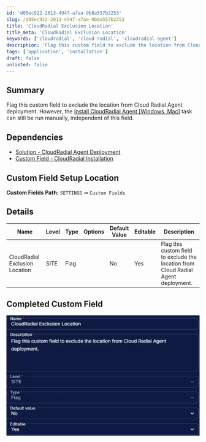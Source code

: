 ```yaml
---
id: 'd05ec922-2013-4947-a7aa-9b8a557b2253'
slug: /d05ec922-2013-4947-a7aa-9b8a557b2253
title: 'CloudRadial Exclusion Location'
title_meta: 'CloudRadial Exclusion Location'
keywords: ['cloudradial', 'cloud-radial', 'cloudradial-agent']
description: 'Flag this custom field to exclude the location from Cloud Radial Agent deployment.'
tags: ['application', 'installation']
draft: false
unlisted: false
---
```


## Summary

Flag this custom field to exclude the location from Cloud Radial Agent deployment. However, the [Install CloudRadial Agent [Windows, Mac]](/docs/76612d42-c62d-4d43-b7fd-227e350b420c) task can still be run manually, independent of this field.

## Dependencies

- [Solution - CloudRadial Agent Deployment](/docs/9e861bf3-2a05-46ef-9f7f-a46f33b675c5)
- [Custom Field - CloudRadial Installation](/docs/e1ac886a-807a-4c85-9f6a-a1cecbc15910)

## Custom Field Setup Location

**Custom Fields Path:** `SETTINGS` ➞ `Custom Fields`

## Details

| Name | Level | Type | Options | Default Value | Editable | Description |
| ---- | ----- | ---- | ------- | ------------- | -------- | ----------- |
| CloudRadial Exclusion Location | SITE | Flag |  | No | Yes | Flag this custom field to exclude the location from Cloud Radial Agent deployment. |

## Completed Custom Field

![Image1](../../../static/img/docs/d05ec922-2013-4947-a7aa-9b8a557b2253/image1.webp)
